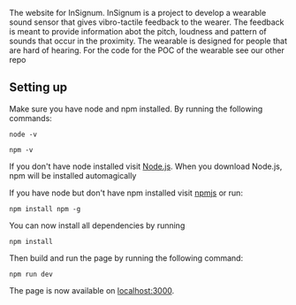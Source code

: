 The website for InSignum. InSignum is a project to develop a wearable
sound sensor that gives vibro-tactile feedback to the wearer. The
feedback is meant to provide information abot the pitch, loudness and
pattern of sounds that occur in the proximity. The wearable is designed
for people that are hard of hearing. For the code for the POC of the
wearable see our other repo


## Setting up

Make sure you have node and npm installed. By running the following commands:

```
node -v
```

```
npm -v
```

If you don't have node installed visit [Node.js](https://nodejs.org/en/). When you download Node.js, npm will be installed automagically

If you have node but don't have npm installed visit [npmjs](https://www.npmjs.com/get-npm) or run: 

```
npm install npm -g
```
You can now install all dependencies by running

```
npm install
```

Then build and run the page by running the following command: 

```
npm run dev
```

The page is now available on [localhost:3000](http://localhost:3000).
